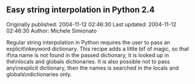 ## Easy string interpolation in Python 2.4 
Originally published: 2004-11-12 02:46:30 
Last updated: 2004-11-12 02:46:30 
Author: Michele Simionato 
 
Regular string interpolation in Python requires the user to pass an explicit\nkeyword dictionary. This recipe adds a little bif of magic, so that if\na name is not found in the passed dictionary, it is looked up in the\nlocals and globals dictionaries. It is also possible not to pass any\nexplicit dictionary, then the names is searched in the locals and globals\ndictionaries only.